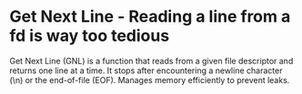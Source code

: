 # Get Next Line - Reading a line from a fd is way too tedious
Get Next Line (GNL) is a function that reads from a given file descriptor and returns one line at a time. It stops after encountering a newline character (\n) or the end-of-file (EOF). Manages memory efficiently to prevent leaks.
